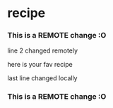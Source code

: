 # recipe
### This is a REMOTE change :O
line 2 changed remotely

here is your fav recipe

last line changed locally
### This is a REMOTE change :O
